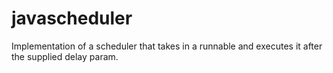 # javascheduler

Implementation of a scheduler that takes in a runnable and executes it after the supplied delay param.
